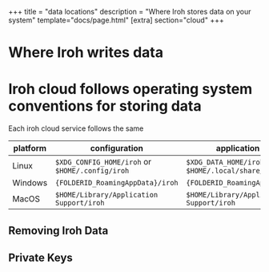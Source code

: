 +++
title = "data locations"
description = "Where Iroh stores data on your system"
template="docs/page.html"
[extra]
section="cloud"
+++

# Where Iroh writes data

# Iroh cloud follows operating system conventions for storing data
Each iroh cloud service follows the same 

| platform | configuration | application data |
| -------- | ------------- | ---------------- |
| Linux    | `$XDG_CONFIG_HOME/iroh` or `$HOME/.config/iroh` | `$XDG_DATA_HOME/iroh` or `$HOME/.local/share/iroh` |
| Windows  | `{FOLDERID_RoamingAppData}/iroh` | `{FOLDERID_RoamingAppData}/iroh` |
| MacOS    | `$HOME/Library/Application Support/iroh` | `$HOME/Library/Application Support/iroh` |

## Removing Iroh Data

## Private Keys
